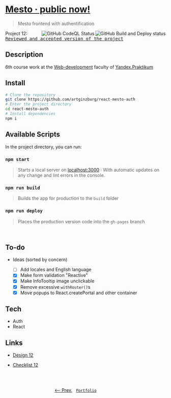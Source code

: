 # [Mesto · public now!](https://artginzburg.github.io/react-mesto-auth/)

> Mesto frontend with authentification

<img align="right" alt="GitHub Build and Deploy status" src="https://img.shields.io/github/workflow/status/artginzburg/react-mesto-auth/Build%20and%20Deploy">
<img align="right" alt="GitHub CodeQL Status" src="https://img.shields.io/github/workflow/status/artginzburg/react-mesto-auth/CodeQL?label=CodeQL">

Project 12: <kbd>[Reviewed and accepted version of the project](https://github.com/artginzburg/react-mesto-auth/tree/project-12_final)</kbd>

## Description

6th course work at the [Web-development](https://praktikum.yandex.ru/web/) faculty of [Yandex.Praktikum](https://praktikum.yandex.ru/)

## Install

```bash
# Clone the repository
git clone https://github.com/artginzburg/react-mesto-auth
# Enter the project directory
cd react-mesto-auth
# Install dependencies
npm i
```

## Available Scripts

In the project directory, you can run:

### `npm start`

> Starts a local server on [localhost:3000](http://localhost:3000) · With automatic updates on any change and lint errors in the console.

### `npm run build`

> Builds the app for production to the `build` folder

### `npm run deploy`

> Places the production version code into the `gh-pages` branch

<br>

## To-do

- Ideas (sorted by concern)

  - [ ] Add locales and English language
  - [x] Make form validation "Reactive"
  - [x] Make InfoTooltip image unclickable
  - [x] Remove excessive `withRouter()`s
  - [x] Move popups to React.createPortal and other container

## Tech

- Auth
- React

## Links

- [Design 12](https://www.figma.com/file/5H3gsn5lIGPwzBPby9jAOo/Sprint-14-RU)

- [Checklist 12](https://code.s3.yandex.net/web-developer/checklists/new-program/checklist-12/index.html)

<br>
<br>

<p align="center">
  <a href="https://github.com/artginzburg/mesto-react"><-- Prev.</a>
  &nbsp;
  <code><a href="https://github.com/artginzburg/yandex.praktikum-portfolio">Portfolio</a></code>
  &nbsp;
  <a>&nbsp;&nbsp;&nbsp;&nbsp;&nbsp;&nbsp;&nbsp;&nbsp;&nbsp;&nbsp;&nbsp;&nbsp;&nbsp;</a>
</p>
